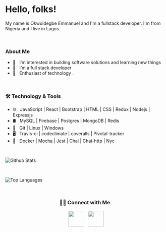 <!-- <img src="https://github.com/emma50/emma50/blob/main/header.png" width="100%"/> -->

# Hello, folks! 

My name is Okwuidegbe Emmanuel and I'm a fullstack developer. I'm from Nigeria and I live in Lagos. 

<br>

### About Me
- 👀 &nbsp; I’m interested in building software solutions and learning new things
- 🔭 &nbsp; I’m a full stack developer
- 🌱 &nbsp; Enthusiast of technology .

<br>

<h3>🛠 Technology & Tools</h3>

- 🌐 &nbsp; JavaScript | React | Bootstrap | HTML | CSS | Redux | Nodejs | Expressjs
- 🛢 &nbsp; MySQL | Firebase | Postgres | MongoDB | Redis
- 🔧 &nbsp; Git | Linux | Windows
- 🖥 &nbsp; Travis-ci | codeclimate | coveralls | Pivotal-tracker
- 🔭 &nbsp; Docker | Mocha | Jest | Chai | Chai-http | Nyc

<br>

![Github Stats](https://github-readme-stats.vercel.app/api?username=emma50&show_icons=true&title_color=ffffff&icon_color=34abeb&text_color=daf7dc&bg_color=151515)

<br>

![Top Languages](https://github-readme-stats.vercel.app/api/top-langs/?username=emma50&layout=compact&show_icons=true&title_color=ffffff&icon_color=34abeb&text_color=daf7dc&bg_color=151515)

<br>

<h3 align="center"> 🤝🏻 Connect with Me </h3>

<p align="center">  
&nbsp; <a href="https://www.linkedin.com/in/emmanuel-okwuidegbe-0953ab153/" target="_blank" rel="noopener noreferrer"><img src="https://img.icons8.com/plasticine/100/000000/linkedin.png" width="50" /></a>
&nbsp; <a href="mailto:okwuidegbeemmanuel@gmail.com" target="_blank" rel="noopener noreferrer"><img src="https://img.icons8.com/plasticine/100/000000/gmail.png"  width="50" /></a>
</p>
